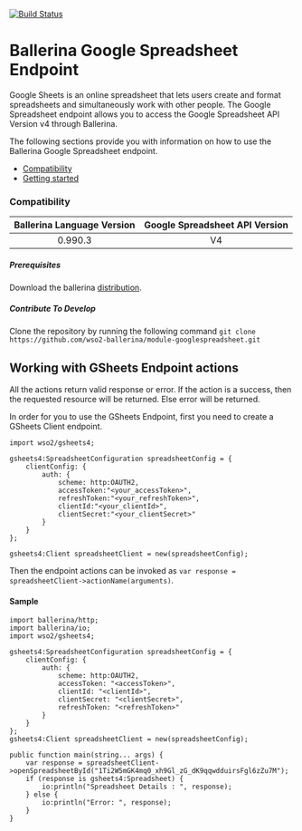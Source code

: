 [![Build Status](https://travis-ci.org/wso2-ballerina/module-googlespreadsheet.svg?branch=master)](https://travis-ci.org/wso2-ballerina/module-googlespreadsheet)

# Ballerina Google Spreadsheet Endpoint

Google Sheets is an online spreadsheet that lets users create and format
spreadsheets and simultaneously work with other people. The Google Spreadsheet endpoint allows you to access the Google Spreadsheet API Version v4 through Ballerina.

The following sections provide you with information on how to use the Ballerina Google Spreadsheet endpoint.
- [Compatibility](#compatibility)
- [Getting started](#getting-started)


### Compatibility

| Ballerina Language Version  | Google Spreadsheet API Version |
|:---------------------------:|:------------------------------:|
|  0.990.3                     |   V4                           |

##### Prerequisites
Download the ballerina [distribution](https://ballerinalang.org/downloads/).

##### Contribute To Develop
Clone the repository by running the following command
`git clone https://github.com/wso2-ballerina/module-googlespreadsheet.git`

## Working with GSheets Endpoint actions
All the actions return valid response or error. If the action is a success, then the requested resource will
be returned. Else error will be returned.

In order for you to use the GSheets Endpoint, first you need to create a GSheets Client endpoint.

```ballerina
import wso2/gsheets4;

gsheets4:SpreadsheetConfiguration spreadsheetConfig = {
    clientConfig: {
        auth: {
            scheme: http:OAUTH2,
            accessToken:"<your_accessToken>",
            refreshToken:"<your_refreshToken>",
            clientId:"<your_clientId>",
            clientSecret:"<your_clientSecret>"
        }
    }
};

gsheets4:Client spreadsheetClient = new(spreadsheetConfig);
```

Then the endpoint actions can be invoked as `var response = spreadsheetClient->actionName(arguments)`.

#### Sample
```ballerina
import ballerina/http;
import ballerina/io;
import wso2/gsheets4;

gsheets4:SpreadsheetConfiguration spreadsheetConfig = {
    clientConfig: {
        auth: {
            scheme: http:OAUTH2,
            accessToken: "<accessToken>",
            clientId: "<clientId>",
            clientSecret: "<clientSecret>",
            refreshToken: "<refreshToken>"
        }
    }
};
gsheets4:Client spreadsheetClient = new(spreadsheetConfig);

public function main(string... args) {
    var response = spreadsheetClient->openSpreadsheetById("1Ti2W5mGK4mq0_xh9Gl_zG_dK9qqwdduirsFgl6zZu7M");
    if (response is gsheets4:Spreadsheet) {
        io:println("Spreadsheet Details : ", response);
    } else {
        io:println("Error: ", response);
    }
}
```
